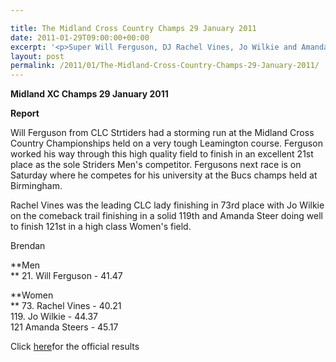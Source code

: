```yaml
---

title: The Midland Cross Country Champs 29 January 2011
date: 2011-01-29T09:00:00+00:00
excerpt: '<p>Super Will Ferguson, DJ Rachel Vines, Jo Wilkie and Amanda Steers did the Striders proud at the prestigious, high quality Midland XC championships held at Leamington. Click on the links below to find out how they got on, Brendan Ward (Club Chairman) Midland XC Champs Photos Report Results</p>'
layout: post
permalink: /2011/01/The-Midland-Cross-Country-Champs-29-January-2011/
---
```

**Midland XC Champs 29 January 2011**



 </p> 

**Report**

Will Ferguson from CLC Strtiders had a storming run at the Midland Cross Country Championships held on a very tough Leamington course. Ferguson worked his way through this high quality field to finish in an excellent 21st place as the sole Striders Men's competitor. Fergusons next race is on Saturday where he competes for his university at the Bucs champs held at Birmingham. 

Rachel Vines was the leading CLC lady finishing in 73rd place with Jo Wilkie on the comeback trail finishing in a solid 119th and Amanda Steer doing well to finish 121st in a high class Women's field.

Brendan

**Men  
** 21. Will Ferguson - 41.47

**Women  
** 73. Rachel Vines - 40.21  
119. Jo Wilkie - 44.37  
121 Amanda Steers - 45.17 

Click <a href="http://www.midlandathletics.org.uk/PDFS/2011_RES_110129_MidCChampsLeamington.pdf" target="_blank" rel="nofollow">here</a>for the official results